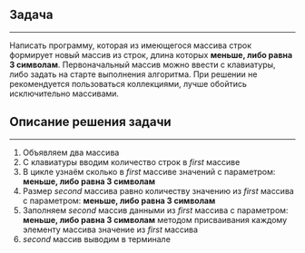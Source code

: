 ## Задача
___

Написать программу, которая из имеющегося массива строк формирует новый массив из строк, длина которых **меньше, либо равна 3 символам**. Первоначальный массив можно ввести с клавиатуры, либо задать на старте выполнения алгоритма. При решении не рекомендуется пользоваться коллекциями, лучше обойтись исключительно массивами.

## Описание решения задачи
___
1. Объявляем два массива
1. С клавиатуры вводим количество строк в *first* массиве
1. В цикле узнаём сколько в *first* массиве значений с параметром: **меньше, либо равна 3 символам**
1. Размер *second* массива равно количеству значению из *first* массива с параметром: **меньше, либо равна 3 символам**
1. Заполняем *second* массив данными из *first* массива с параметром: **меньше, либо равна 3 символам** методом присваивания каждому элементу массива значение из *first* массива
1. *second* массив выводим в терминале